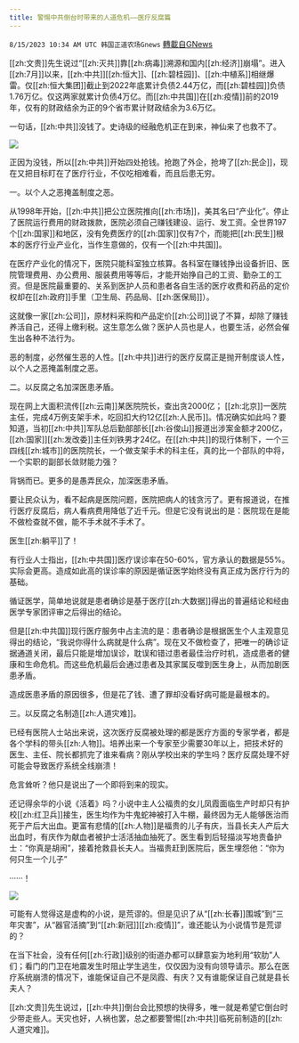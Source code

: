 ```yaml
---
title: 警惕中共倒台时带来的人道危机——医疗反腐篇
---
```

`8/15/2023 10:34 AM UTC 韩国正道农场Gnews` [轉載自GNews](https://gnews.org/articles/1554729)

  
[[zh:文贵]]先生说过“[[zh:灭共]]靠[[zh:病毒]]溯源和国内[[zh:经济]]崩塌”。进入[[zh:7月]]以来，[[zh:中共]][[zh:恒大]]、[[zh:碧桂园]]、[[zh:中植系]]相继爆雷。仅[[zh:恒大集团]]截止到2022年底累计负债2.44万亿，而[[zh:碧桂园]]负债1.76万亿。仅这两家就累计负债4万亿。而[[zh:中共国]]在[[zh:疫情]]前的2019年，仅有的财政结余为正的9个省市累计财政结余为3.6万亿。

一句话，[[zh:中共]]没钱了。史诗级的经融危机正在到来，神仙来了也救不了。

![](https://i.imgur.com/K0Z4XGP.jpg)


  

正因为没钱，所以[[zh:中共]]开始四处抢钱。抢跑了外企，抢垮了[[zh:民企]]，现在又把目标盯在了医疗行业，不仅吃相难看，而且后患无穷。

  

一。以个人之恶掩盖制度之恶。

从1998年开始，[[zh:中共]]把公立医院推向[[zh:市场]]，美其名曰“产业化”。停止了医院运行费用的财政拨款，医院必须自己赚钱建设、运行、发工资。全世界197个[[zh:国家]]和地区，没有免费医疗的[[zh:国家]]仅有7个，而能把[[zh:民生]]根本的医疗行业产业化，当作生意做的，仅有一个[[zh:中共国]]。

在医疗产业化的情况下，医院只能科室独立核算。各科室在赚钱挣出设备折旧、医院管理费用、办公费用、服装费用等等后，才能开始挣自己的工资、勤杂工的工资。但是医院最重要的、关系到医护人员和患者各自生活的医疗收费和药品的定价权却在[[zh:政府]]手里（卫生局、药品局、[[zh:医保局]]）。

  

这就像一家[[zh:公司]]，原材料采购和产品定价[[zh:公司]]说了不算，却除了赚钱养活自己，还得上缴利税。这生意怎么做？医护人员也是人，也要生活，必然会催生出各种不法行为。

  

恶的制度，必然催生恶的人性。[[zh:中共]]进行的医疗反腐正是抛开制度谈人性，以个人之恶掩盖制度之恶。

  

二。以反腐之名加深医患矛盾。

  

现在网上大面积流传[[zh:云南]]某医院院长，查出贪2000亿； [[zh:北京]]一医院主任，完成4万例支架手术，吃回扣大约12亿[[zh:人民币]]。情况确实如此吗？要知道，当初[[zh:中共]]军队总后勤部部长[[zh:谷俊山]]报道出涉案金额才200亿，[[zh:国家]][[zh:发改委]]主任刘铁男才24亿。在[[zh:中共]]的现行体制下，一个三四线[[zh:城市]]的医院院长，一个做支架手术的科主任，真的比一个部队的中将，一个实职的副部长敛财能力强？

  

背锅而已。更多的是愚弄民众，加深医患矛盾。

要让民众认为，看不起病是医院问题，医院把病人的钱贪污了。更有报道说，在推行医疗反腐后，病人看病费用降低了近千元。但是它没有说出的是：医院现在是能不做检查就不做，能不手术就不手术了。

医生[[zh:躺平]]了！

  

有行业人士指出，[[zh:中共国]]医疗误诊率在50-60%，官方承认的数据是55%。实际会更高。造成如此高的误诊率的原因是循证医学始终没有真正成为医疗行为的基础。

循证医学，简单地说就是患者确诊是基于医疗[[zh:大数据]]得出的普遍结论和经由医学专家团评审之后得出的结论。

  

但是[[zh:中共国]]现行医疗服务中占主流的是：患者确诊是根据医生个人主观意见得出的结论，“我说你得什么病就是什么病”。现在又不做检查了，把唯一的确诊证据通道关闭，最后只能是增加误诊，耽误和错过患者最佳治疗时机，造成患者的健康和生命危机。而这些危机最后会通过患者及其家属反噬到医生身上，从而加剧医患矛盾。

造成医患矛盾的原因很多，但是花了钱、遭了罪却没看好病可能是最根本的。

  

三。以反腐之名制造[[zh:人道灾难]]。

  

已经有医院人士站出来说，这次医疗反腐被处理的都是医疗方面的专家学者，都是各个学科的带头[[zh:人物]]。培养出来一个专家至少需要30年以上，把技术好的医生、主任、院长都抓完了谁来看病？刚从学校出来的学生吗？医疗反腐处理不好可能会导致医疗系统全线崩溃！

  

危言耸听？他只是说出了一个即将到来的现实。

还记得余华的小说《活着》吗？小说中主人公福贵的女儿凤霞面临生产时却只有护校[[zh:红卫兵]]接生，医生均作为牛鬼蛇神被打入牛棚，最终因为无人能够医治而死于产后大出血。更富有悲情的[[zh:人物]]是福贵的儿子有庆，当县长夫人产后大出血时，有庆作为献血者被护士活活抽血抽死了。医生看到后轻描淡写地责备护士：“你真是胡闹”，接着抢救县长夫人。当福贵赶到医院后，医生埋怨他：“你为何只生一个儿子”

······！

![](https://i.imgur.com/2MCdfs2.jpg)


  
  

可能有人觉得这是虚构的小说，是荒谬的。但是见识了从“[[zh:长春]]围城”到“三年灾害”，从“器官活摘”到“[[zh:新冠]][[zh:疫情]]”，谁还能认为小说情节是荒谬的？

在当下社会，没有任何[[zh:行政]]级别的街道办都可以肆意妄为地利用“软肋”人们；看门的门卫在地震发生时阻止学生逃生，仅仅因为没有向领导请示。那么在医疗系统崩溃的情况下，谁能保证自己不是凤霞、有庆？又有谁能保证自己就是县长夫人？

  

[[zh:文贵]]先生说过，[[zh:中共]]倒台会比预想的快得多，唯一就是希望它倒台时少带走些人。天灾也好，人祸也罢，总之都要警惕[[zh:中共]]临死前制造的[[zh:人道灾难]]。
